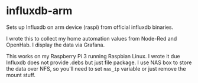 # influxdb-arm
Sets up Influxdb on arm device (raspi) from official influxdb binaries.

I wrote this to collect my home automation values from Node-Red and OpenHab. I display the data via Grafana.

This works on my Raspberry Pi 3 running Raspbian Linux. I wrote it due Influxdb does not provide .debs but just file package. I use NAS box to store the data over NFS, so you'll need to set ```nas_ip``` variable or just remove the mount stuff.
